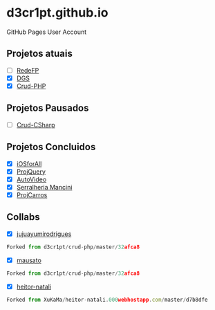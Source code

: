 # d3cr1pt.github.io
GitHub Pages User Account

## Projetos atuais
- [ ] [RedeFP](https://d3cr1pt.github.io/redefp/)
- [x] [DGS](https://d3cr1pt.github.io/darkgoldenstars.000webhostapp.com/)
- [x] [Crud-PHP](https://github.com/d3cr1pt/crud-php)

## Projetos Pausados
- [ ] [Crud-CSharp](https://github.com/d3cr1pt/crud-csharp)

## Projetos Concluidos
- [x] [iOSforAll](https://github.com/d3cr1pt/iosforall)
- [x] [ProjQuery](https://github.com/d3cr1pt/projquery)
- [x] [AutoVideo](https://github.com/d3cr1pt/autovideo)
- [x] [Serralheria Mancini](https://github.com/d3cr1pt/serralheria-mancini)
- [x] [ProjCarros](https://github.com/d3cr1pt/projcarros)

## Collabs

- [x] [jujuayumirodrigues](https://github.com/d3cr1pt/jujuayumirodrigues.000webhostapp.com/)
``` javascript
Forked from d3cr1pt/crud-php/master/32afca8
```
- [x] [mausato](https://github.com/d3cr1pt/mausato.000webhostapp.com/)
``` javascript
Forked from d3cr1pt/crud-php/master/32afca8
```
- [x] [heitor-natali](https://github.com/d3cr1pt/heitor-natali.000webhostapp.com/)
``` javascript
Forked from XuKaMa/heitor-natali.000webhostapp.com/master/d7b8dfe
```

